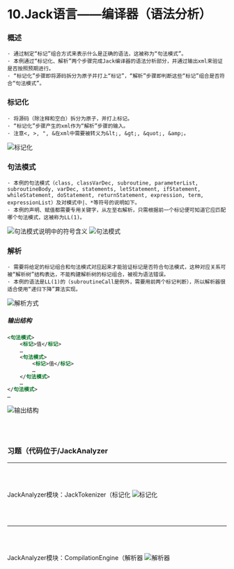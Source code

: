 # 10.Jack语言——编译器（语法分析）

### 概述
```text
· 通过制定“标记”组合方式来表示什么是正确的语法，这被称为“句法模式”。
· 本例通过“标记化、解析”两个步骤完成Jack编译器的语法分析部分，并通过输出xml来验证是否按照预期进行。
· “标记化”步骤即将源码拆分为原子并打上“标记”，“解析”步骤即判断这些“标记”组合是否符合“句法模式”。
```

### 标记化
```text
· 将源码（除注释和空白）拆分为原子，并打上标记。
· “标记化”步骤产生的xml作为“解析”步骤的输入。
· 注意<, >, ", &在xml中需要被转义为&lt;, &gt;, &quot;, &amp;。
```
![标记化](img/A018C60B-0072-48DD-BF3E-98D4A8C9AE57.png)


### 句法模式
```text
· 本例的句法模式（class, classVarDec, subroutine, parameterList, subroutineBody, varDec, statements, letStatement, ifStatement, whileStatement, doStatement, returnStatement, expression, term, expressionList）及对模式中|、*等符号的说明如下。
· 本例的声明、赋值都需要专用关键字，从左至右解析，只需根据前一个标记便可知道它应匹配哪个句法模式，这被称为LL(1)。
```
![句法模式说明中的符号含义](img/793C7E5C-63D4-4176-A2F7-90B29F1A0934.png)
![句法模式](img/3EA7EC4F-7E5C-43C5-AE7C-6720306785B6.png)

### 解析
```text
· 需要将给定的标记组合和句法模式对应起来才能验证标记是否符合句法模式，这种对应关系可被“解析树”结构表达，不能构建解析树的标记组合，被视为语法错误。
· 本例的语法是LL(1)的（subroutineCall是例外，需要用前两个标记判断），所以解析器很适合使用“递归下降”算法实现。
```
![解析方式](img/A1B647D8-CFEE-491C-A165-E7A54239AAAB.png)
##### 输出结构
```xml
<句法模式>
	<标记>值</标记>
	…
	<句法模式>
		<标记>值</标记>
		…
	</句法模式>
	…
</句法模式>
…
```
![输出结构](img/B69DB4A5-E3C6-44E4-991B-2575681C50AA.png)

<br>
<br>

### 习题（代码位于/JackAnalyzer
<hr>
<br>
<br>

JackAnalyzer模块：JackTokenizer（标记化
![标记化](img/2792E463-9715-43E8-B752-8CE35A56303F.png)

<br>
<br>
<hr>
<br>
<br>

JackAnalyzer模块：CompilationEngine（解析器
![解析器](img/97304B4C-D278-4521-91DF-9AD574C8A9C8.png)